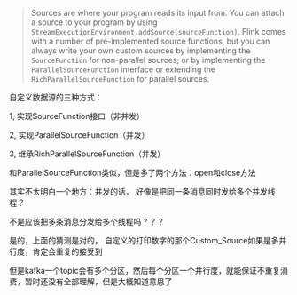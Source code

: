 > Sources are where your program reads its input from. You can attach a source to your program by using `StreamExecutionEnvironment.addSource(sourceFunction)`. Flink comes with a number of pre-implemented source functions, but you can always write your own custom sources by implementing the `SourceFunction` for non-parallel sources, or by implementing the `ParallelSourceFunction` interface or extending the `RichParallelSourceFunction` for parallel sources.

自定义数据源的三种方式：

1, 实现SourceFunction接口（非并发）

2, 实现ParallelSourceFunction（并发）

3, 继承RichParallelSourceFunction（并发）

和ParallelSourceFunction类似，但是多了两个方法：open和close方法



其实不太明白一个地方：并发的话， 好像是把同一条消息同时发给多个并发线程？

不是应该把多条消息分发给多个线程吗？？？

是的，上面的猜测是对的， 自定义的打印数字的那个Custom_Source如果是多并行度，肯定会重复的接受到

但是kafka一个topic会有多个分区，然后每个分区一个并行度，就能保证不重复消费，暂时还没有全部理解，但是大概知道意思了